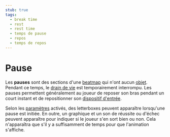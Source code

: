 ```yaml
---
stub: true
tags:
  - break time
  - rest
  - rest time
  - temps de pause
  - repos
  - temps de repos
---
```


# Pause

Les **pauses** sont des sections d'une [beatmap](/wiki/Beatmap) qui n'ont aucun [objet](/wiki/Gameplay/Hit_object). Pendant ce temps, le [drain de vie](/wiki/Gameplay/Health) est temporairement interrompu. Les pauses permettent généralement au joueur de reposer son bras pendant un court instant et de repositionner son [dispositif d'entrée](/wiki/Gameplay/Input_device).

Selon les [paramètres](/wiki/Client/Beatmap_editor/Song_setup) activés, des letterboxes peuvent apparaître lorsqu'une pause est initiée. En outre, un graphique et un son de réussite ou d'échec peuvent apparaître pour indiquer si le joueur s'en sort bien ou non. Cela n'apparaîtra que s'il y a suffisamment de temps pour que l'animation s'affiche.
